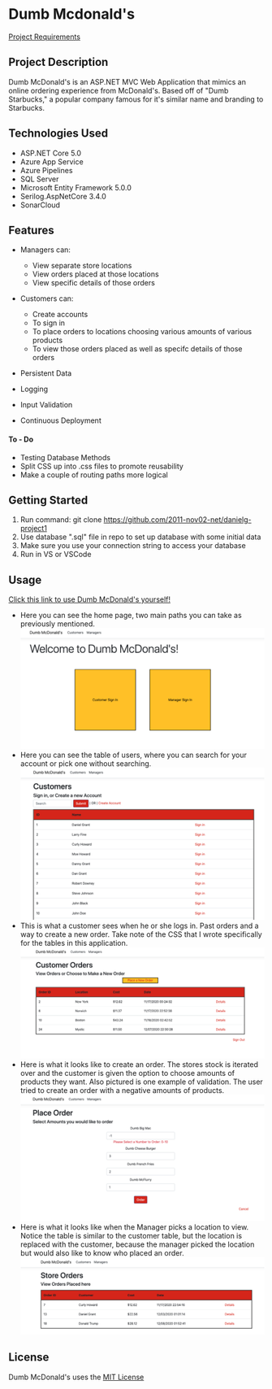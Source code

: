 # Dumb Mcdonald's
[Project Requirements](https://github.com/2011-nov02-net/trainer-code/wiki/Project-1-requirements)
## Project Description
Dumb McDonald's is an ASP.NET MVC Web Application that mimics an online ordering experience from McDonald's. Based off of "Dumb Starbucks," a popular company famous for it's similar name and branding to Starbucks.

## Technologies Used
- ASP.NET Core 5.0
- Azure App Service
- Azure Pipelines
- SQL Server
- Microsoft Entity Framework 5.0.0 
- Serilog.AspNetCore 3.4.0
- SonarCloud

## Features
  - Managers can:
    - View separate store locations 
    - View orders placed at those locations
    - View specific details of those orders
  - Customers can:
    - Create accounts 
    - To sign in 
    - To place orders to locations choosing various amounts of various products
    - To view those orders placed as well as specifc details of those orders

- Persistent Data
- Logging 
- Input Validation
- Continuous Deployment
#### To - Do
 - Testing Database Methods
 - Split CSS up into .css files to promote reusability
 - Make a couple of routing paths more logical

## Getting Started
1) Run command: git clone https://github.com/2011-nov02-net/danielg-project1
2) Use database ".sql" file in repo to set up database with some initial data
3) Make sure you use your connection string to access your database 
4) Run in VS or VSCode

## Usage
[Click this link to use Dumb McDonald's yourself!](https://dumb-mcdonalds-webapp.azurewebsites.net/)
- Here you can see the home page, two main paths you can take as previously mentioned.
![](/Screenshots/HomeScreen.png)
- Here you can see the table of users, where you can search for your account or pick one without searching.
![](/Screenshots/CustomersSignInTable.png)
- This is what a customer sees when he or she logs in. Past orders and a way to create a new order. Take note of the CSS that I wrote specifically for the tables in this application.
![](/Screenshots/CustomersHome.png)
- Here is what it looks like to create an order. The stores stock is iterated over and the customer is given the option to choose amounts of products they want. Also pictured is one example of validation. The user tried to create an order with a negative amounts of products.
![](/Screenshots/PlaceOrder.png)
- Here is what it looks like when the Manager picks a location to view. Notice the table is similar to the customer table, but the location is replaced with the customer, because the manager picked the location but would also like to know who placed an order.
![](/Screenshots/ManagerViewLocation.png)
## License
Dumb McDonald's uses the [MIT License](https://github.com/git/git-scm.com/blob/master/MIT-LICENSE.txt)
